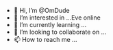 - 👋 Hi, I’m @OmDude
- 👀 I’m interested in ...Eve online
- 🌱 I’m currently learning ...
- 💞️ I’m looking to collaborate on ...
- 📫 How to reach me ...

<!---
OmDude/OmDude is a ✨ special ✨ repository because its `README.md` (this file) appears on your GitHub profile.
You can click the Preview link to take a look at your changes.
--->
